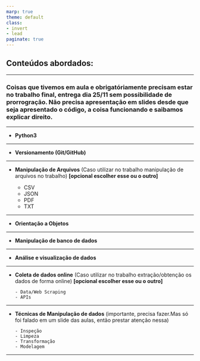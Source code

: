 ```yaml
---
marp: true
theme: default
class: 
- invert
- lead
paginate: true
---
```


## **Conteúdos abordados:**

---

### Coisas que tivemos em aula e obrigatóriamente precisam estar no trabalho final, entrega dia 25/11 sem possibilidade de prorrogração. Não precisa apresentação em slides desde que seja apresentado o código, a coisa funcionando e saibamos explicar direito.

---

- **Python3**

---

- **Versionamento (Git/GitHub)**

---

- **Manipulação de Arquivos** (Caso utilizar no trabalho manipulação de arquivos no trabalho) **[opcional escolher esse ou o outro]**

    - CSV
    - JSON
    - PDF
    - TXT

---

- **Orientação a Objetos**

---

- **Manipulação de banco de dados**

---

- **Análise e visualização de dados**

---

- **Coleta de dados online** (Caso utilizar no trabalho extração/obtenção os dados de forma online) **[opcional escolher esse ou o outro]**

      - Data/Web Scraping
      - APIs

---

- **Técnicas de Manipulação de dados** (importante, precisa fazer.Mas só foi falado em um slide das aulas, então prestar atenção nessa)
    
      - Inspeção
      - Limpeza
      - Transformação
      - Modelagem
 
---
